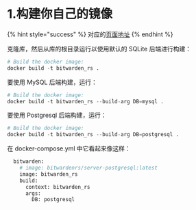 # 1.构建你自己的镜像

{% hint style="success" %}
对应的[页面地址](https://github.com/dani-garcia/bitwarden_rs/wiki/Building-your-own-docker-image)
{% endhint %}

克隆库，然后从库的根目录运行以使用默认的 SQLite 后端进行构建：

```python
# Build the docker image:
docker build -t bitwarden_rs .
```

要使用 MySQL 后端构建，运行：

```python
# Build the docker image:
docker build -t bitwarden_rs --build-arg DB=mysql .
```

要使用 Postgresql 后端构建，运行：

```python
# Build the docker image:
docker build -t bitwarden_rs --build-arg DB=postgresql .
```

在 docker-compose.yml 中它看起来像这样：

```python
  bitwarden:
    # image: bitwardenrs/server-postgresql:latest
    image: bitwarden_rs
    build: 
      context: bitwarden_rs
      args: 
        DB: postgresql
```

